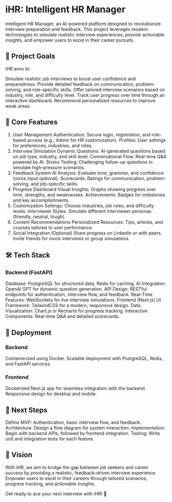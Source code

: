 # iHR: Intelligent HR Manager
Intelligent HR Manager, an AI-powered platform designed to revolutionize interview preparation and feedback. This project leverages modern technologies to simulate realistic interview experiences, provide actionable insights, and empower users to excel in their career pursuits.

## 📌 Project Goals
iHR aims to:

Simulate realistic job interviews to boost user confidence and preparedness.
Provide detailed feedback on communication, problem-solving, and role-specific skills.
Offer tailored interview scenarios based on industry, role, and difficulty level.
Track user progress over time through an interactive dashboard.
Recommend personalized resources to improve weak areas.

## 🌟 Core Features
1. User Management
Authentication: Secure login, registration, and role-based access (e.g., Admin for HR customization).
Profiles: User settings for preferences, industries, and roles.
2. Interview Simulation
Dynamic Questions: AI-generated questions based on job type, industry, and skill level.
Conversational Flow: Real-time Q&A powered by AI.
Stress Testing: Challenging follow-up questions to simulate high-pressure scenarios.
3. Feedback System
AI Analysis: Evaluate tone, grammar, and confidence (voice input optional).
Scorecards: Ratings for communication, problem-solving, and job-specific skills.
4. Progress Dashboard
Visual Insights: Graphs showing progress over time, strengths, and weaknesses.
Achievements: Badges for milestones and key accomplishments.
5. Customization
Settings: Choose industries, job roles, and difficulty levels.
Interviewer Styles: Simulate different interviewer personas (friendly, neutral, tough).
6. Content Recommendations
Personalized Resources: Tips, articles, and courses tailored to user performance.
7. Social Integration (Optional)
Share progress on LinkedIn or with peers.
Invite friends for mock interviews or group simulations.

## 🛠️ Tech Stack
### Backend (FastAPI)
Database: PostgreSQL for structured data, Redis for caching.
AI Integration: OpenAI GPT for dynamic question generation.
API Design: RESTful endpoints for authentication, interview flow, and feedback.
Real-Time Features: WebSockets for live interview simulations.
Frontend (Next.js)
UI Framework: TailwindCSS for a modern, responsive design.
Data Visualization: Chart.js or Recharts for progress tracking.
Interactive Components: Real-time Q&A and detailed scorecards.

## 🚀 Deployment
### Backend
Containerized using Docker.
Scalable deployment with PostgreSQL, Redis, and FastAPI services.
### Frontend
Dockerized Next.js app for seamless integration with the backend.
Responsive design for desktop and mobile.

## 🎯 Next Steps
Define MVP: Authentication, basic interview flow, and feedback.
Architecture: Design a flow diagram for system interaction.
Implementation: Begin with backend APIs, followed by frontend integration.
Testing: Write unit and integration tests for each feature.

## 🌟 Vision
With iHR, we aim to bridge the gap between job seekers and career success by providing a realistic, feedback-driven interview experience. Empower users to excel in their careers through tailored scenarios, progress tracking, and actionable insights.

Get ready to ace your next interview with iHR! 🚀